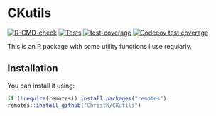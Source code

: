 # CKutils

<!-- badges: start -->
[![R-CMD-check](https://github.com/ChristK/CKutils/workflows/R-CMD-check/badge.svg)](https://github.com/ChristK/CKutils/actions)
[![Tests](https://github.com/ChristK/CKutils/workflows/Tests/badge.svg)](https://github.com/ChristK/CKutils/actions)
[![test-coverage](https://github.com/ChristK/CKutils/workflows/test-coverage/badge.svg)](https://github.com/ChristK/CKutils/actions)
[![Codecov test coverage](https://codecov.io/gh/ChristK/CKutils/branch/main/graph/badge.svg)](https://codecov.io/gh/ChristK/CKutils?branch=main)
<!-- badges: end -->

This is an R package with some utility functions I use regularly.

## Installation

You can install it using:

```r
if (!require(remotes)) install.packages("remotes")
remotes::install_github("ChristK/CKutils")
```
